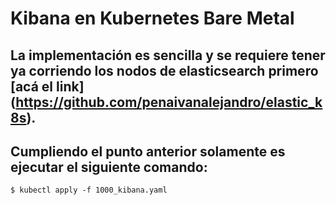 # Kibana en Kubernetes Bare Metal

## La implementación es sencilla y se requiere tener ya corriendo los nodos de elasticsearch primero [acá el link] (https://github.com/penaivanalejandro/elastic_k8s).

## Cumpliendo el punto anterior solamente es ejecutar el siguiente comando:

```
$ kubectl apply -f 1000_kibana.yaml
```

